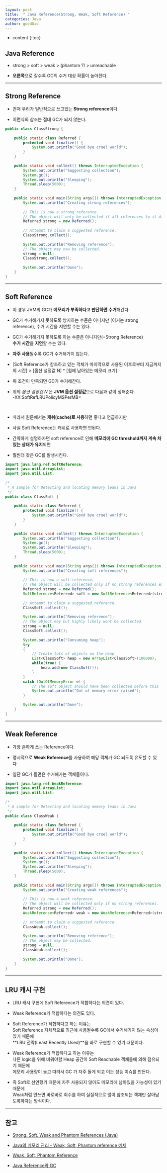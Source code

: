 ```yaml
---
layout: post
title:  " Java Reference(Strong, Weak, Soft Reference) "
categories: Java
author: goodGid
---
```

* content
{:toc}

## Java Reference

* strong > soft > weak > (phantom ?) > unreachable 

* **오른쪽**으로 갈수록 GC의 수거 대상 확률이 높아진다.










---



## Strong Reference

* 먼저 우리가 일반적으로 쓰고있는 **Strong reference**이다.

* 이런식의 참조는 절대 GC가 되지 않는다.

```java
public class ClassStrong {
 
    public static class Referred {
        protected void finalize() {
            System.out.println("Good bye cruel world");
        }
    }
 
    public static void collect() throws InterruptedException {
        System.out.println("Suggesting collection");
        System.gc();
        System.out.println("Sleeping");
        Thread.sleep(5000);
    }
 
    public static void main(String args[]) throws InterruptedException {
        System.out.println("Creating strong references");
 
        // This is now a strong reference.
        // The object will only be collected if all references to it disappear.
        Referred strong = new Referred();
 
        // Attempt to claim a suggested reference.
        ClassStrong.collect();
 
        System.out.println("Removing reference");
        // The object may now be collected.
        strong = null;
        ClassStrong.collect();
 
        System.out.println("Done");
    }
}
```




---

## Soft Reference

* 이 경우 JVM의 GC가 **메모리가 부족하다고 판단하면 수거**해간다.

* GC가 수거해가지 못하도록 방지하는 수준은 아니지만 (이거는 strong reference), 수거 시간을 지연할 수는 있다.

* GC가 수거해가지 못하도록 하는 수준은 아니지만(=Strong Reference) <br> **수거 시간**을 **지연**할 수는 있다.

* **자주 사용**될수록 GC가 수거해가지 않는다.

* [Soft Reference가 참조하고 있는 객체가 마지막으로 사용된 이후로부터 지금까지의 시간] > [옵션 설정값 N] * [힙에 남아있는 메모리 크기] 

* 위 조건이 만족되면 GC가 수거해간다.

* 위의 *옵션 설정값 N* 은 **JVM 옵션 설정값**으로 다음과 같이 정해준다. <br> -XX:SoftRefLRUPolicyMSPerMB=<N>


<br>


* 따라서 원문에서는 **캐쉬(cache)로 사용**하면 좋다고 언급하지만

* 사실 Soft Reference는 캐쉬로 사용하면 안된다. 

* 간략하게 설명하자면 soft reference로 인해 **메모리에 GC threshold까지 계속 차있는 상태가 유지**되면 

* 훨씬더 잦은 GC를 발생시킨다.

``` java
import java.lang.ref.SoftReference;
import java.util.ArrayList;
import java.util.List;
 
/*
 * A sample for Detecting and locating memory leaks in Java
 */
public class ClassSoft {
 
    public static class Referred {
        protected void finalize() {
            System.out.println("Good bye cruel world");
        }
    }
 
    public static void collect() throws InterruptedException {
        System.out.println("Suggesting collection");
        System.gc();
        System.out.println("Sleeping");
        Thread.sleep(5000);
    }
 
    public static void main(String args[]) throws InterruptedException {
        System.out.println("Creating soft references");
 
        // This is now a soft reference.
        // The object will be collected only if no strong references exist and the JVM really needs the memory.
        Referred strong = new Referred();
        SoftReference<Referred> soft = new SoftReference<Referred>(strong);
 
        // Attempt to claim a suggested reference.
        ClassSoft.collect();
 
        System.out.println("Removing reference");
        // The object may but highly likely wont be collected.
        strong = null;
        ClassSoft.collect();
 
        System.out.println("Consuming heap");
        try
        {
            // Create lots of objects on the heap
            List<ClassSoft> heap = new ArrayList<ClassSoft>(100000);
            while(true) {
                heap.add(new ClassSoft());
            }
        }
        catch (OutOfMemoryError e) {
            // The soft object should have been collected before this
            System.out.println("Out of memory error raised");
        }
 
        System.out.println("Done");
    }
}
```



---

## Weak Reference

* 가장 흔하게 쓰는 Reference이다.

* 명시적으로 **Weak Reference**를 사용하여 해당 객체가 GC 되도록 유도할 수 있다.

* 일단 GC가 돌면은 수거해가는 객체들이다.

``` java
import java.lang.ref.WeakReference;
import java.util.ArrayList;
import java.util.List;
 
/*
 * A sample for Detecting and locating memory leaks in Java
 */
public class ClassWeak {
 
    public static class Referred {
        protected void finalize() {
            System.out.println("Good bye cruel world");
        }
    }
 
    public static void collect() throws InterruptedException {
        System.out.println("Suggesting collection");
        System.gc();
        System.out.println("Sleeping");
        Thread.sleep(5000);
    }
 
    public static void main(String args[]) throws InterruptedException {
        System.out.println("Creating weak references");
 
        // This is now a weak reference.
        // The object will be collected only if no strong references.
        Referred strong = new Referred();
        WeakReference<Referred> weak = new WeakReference<Referred>(strong);
 
        // Attempt to claim a suggested reference.
        ClassWeak.collect();
 
        System.out.println("Removing reference");
        // The object may be collected.
        strong = null;
        ClassWeak.collect();
 
        System.out.println("Done");
    }
}
```



---


## LRU 캐시 구현

* LRU 캐시 구현에 Soft Reference가 적합하다는 의견이 있다.

* Weak Reference가 적합하다는 의견도 있다.

* Soft Reference가 적합하다고 하는 이유는 <br> Soft Reference 자체적으로 최근에 사용될수록 GC에서 수거해가지 않는 속성이 있기 때문에 <br> **LRU 전략(Least Recently Used)**을 바로 구현할 수 있기 때문이다.

* Weak Reference가 적합하다고 하는 이유는 <br> 다른 logic을 위해 비워야할 Heap 공간이 Soft Reachable 객체들에 의해 점유되기 때문에 <br> 메모리 사용량이 늘고 따라서 GC 가 자주 돌게 되고 이는 성능 이슈를 만든다.

* 즉 Soft로 선언했기 때문에 자주 사용되지 않아도 메모리에 남아있을 가능성이 있기 때문에 <br> Weak처럼 안쓰면 바로바로 회수를 하여 실질적으로 많이 참조되는 객체만 살아남도록하자는 방식이다.






---

## 참고

* [Strong, Soft, Weak and Phantom References (Java)](http://neverfear.org/blog/view/150/Strong_Soft_Weak_and_Phantom_References_Java)

* [Java의 메모리 관리 - Weak, Soft, Phantom reference 예제](https://tourspace.tistory.com/42)

* [Weak, Soft, Phantom Reference](http://128.199.231.48/weak-soft-phantom-reference/)

* [Java Reference와 GC](https://d2.naver.com/helloworld/329631)